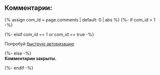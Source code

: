 <div>
<h2>Комментарии:</h2>
{% assign com_id = page.comments | default: 0 | abs %}  
<!-- com_id: ({{ com_id }}) -->
{%- if com_id > 1 -%}
<script async src="https://telegram.org/js/telegram-widget.js?14" data-telegram-discussion="{{ site.chtg | default: "rf_art" }}/{{ com_id }}" data-comments-limit="5"></script>  

{%- elsif com_id == 1 or com_id == true -%}
<script async src="https://comments.app/js/widget.js?2" data-comments-app-website="zuRUPyyL" data-limit="5"></script>  
<div id="tgLoginBtn">Попробуй <a href="tg://resolve?domain=rf_art&post=806">быструю авторизацию</a></div>  

{%- else -%}  
<strong>Комментарии закрыты.</strong>

{%- endif -%}
</div>
